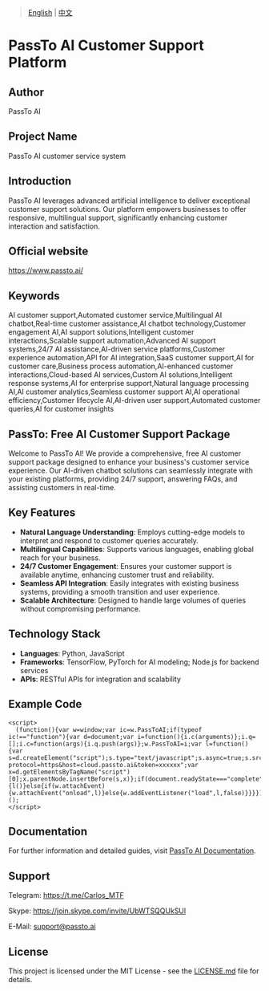 > [English](./README.md) | [中文](./README_cn.md)

# PassTo AI Customer Support Platform

## Author
PassTo AI

## Project Name
PassTo AI customer service system

## Introduction
PassTo AI leverages advanced artificial intelligence to deliver exceptional customer support solutions. Our platform empowers businesses to offer responsive, multilingual support, significantly enhancing customer interaction and satisfaction.

## Official website
https://www.passto.ai/

## Keywords
AI customer support,Automated customer service,Multilingual AI chatbot,Real-time customer assistance,AI chatbot technology,Customer engagement AI,AI support solutions,Intelligent customer interactions,Scalable support automation,Advanced AI support systems,24/7 AI assistance,AI-driven service platforms,Customer experience automation,API for AI integration,SaaS customer support,AI for customer care,Business process automation,AI-enhanced customer interactions,Cloud-based AI services,Custom AI solutions,Intelligent response systems,AI for enterprise support,Natural language processing AI,AI customer analytics,Seamless customer support AI,AI operational efficiency,Customer lifecycle AI,AI-driven user support,Automated customer queries,AI for customer insights

## PassTo: Free AI Customer Support Package
Welcome to PassTo AI! We provide a comprehensive, free AI customer support package designed to enhance your business's customer service experience. Our AI-driven chatbot solutions can seamlessly integrate with your existing platforms, providing 24/7 support, answering FAQs, and assisting customers in real-time.

## Key Features
- **Natural Language Understanding**: Employs cutting-edge models to interpret and respond to customer queries accurately.
- **Multilingual Capabilities**: Supports various languages, enabling global reach for your business.
- **24/7 Customer Engagement**: Ensures your customer support is available anytime, enhancing customer trust and reliability.
- **Seamless API Integration**: Easily integrates with existing business systems, providing a smooth transition and user experience.
- **Scalable Architecture**: Designed to handle large volumes of queries without compromising performance.

## Technology Stack
- **Languages**: Python, JavaScript
- **Frameworks**: TensorFlow, PyTorch for AI modeling; Node.js for backend services
- **APIs**: RESTful APIs for integration and scalability

## Example Code
```
<script>
  (function(){var w=window;var ic=w.PassToAI;if(typeof ic!=="function"){var d=document;var i=function(){i.c(arguments)};i.q=[];i.c=function(args){i.q.push(args)};w.PassToAI=i;var l=function(){var s=d.createElement("script");s.type="text/javascript";s.async=true;s.src="https://cloud.passto.ai/api/application/embed?protocol=https&host=cloud.passto.ai&token=xxxxxx";var x=d.getElementsByTagName("script")[0];x.parentNode.insertBefore(s,x)};if(document.readyState==="complete"){l()}else{if(w.attachEvent){w.attachEvent("onload",l)}else{w.addEventListener("load",l,false)}}}})();
</script>
```
## Documentation

For further information and detailed guides, visit [PassTo AI Documentation](api/access_guide.md).

## Support

Telegram: https://t.me/Carlos_MTF

Skype: https://join.skype.com/invite/UbWTSQQUkSUl

E-Mail: [support@passto.ai](mailto:support@passto.ai)

## License

This project is licensed under the MIT License - see the [LICENSE.md](LICENSE.md) file for details.

